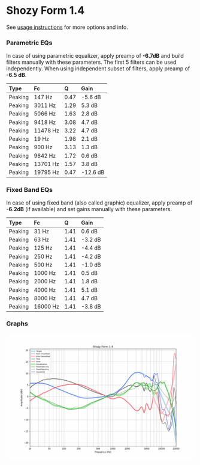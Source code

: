 # Shozy Form 1.4
See [usage instructions](https://github.com/jaakkopasanen/AutoEq#usage) for more options and info.

### Parametric EQs
In case of using parametric equalizer, apply preamp of **-6.7dB** and build filters manually
with these parameters. The first 5 filters can be used independently.
When using independent subset of filters, apply preamp of **-6.5 dB**.

| Type    | Fc       |    Q | Gain     |
|:--------|:---------|:-----|:---------|
| Peaking | 147 Hz   | 0.47 | -5.6 dB  |
| Peaking | 3011 Hz  | 1.29 | 5.3 dB   |
| Peaking | 5066 Hz  | 1.63 | 2.8 dB   |
| Peaking | 9418 Hz  | 3.08 | 4.7 dB   |
| Peaking | 11478 Hz | 3.22 | 4.7 dB   |
| Peaking | 19 Hz    | 1.98 | 2.1 dB   |
| Peaking | 900 Hz   | 3.13 | 1.3 dB   |
| Peaking | 9642 Hz  | 1.72 | 0.6 dB   |
| Peaking | 13701 Hz | 1.57 | 3.8 dB   |
| Peaking | 19795 Hz | 0.47 | -12.6 dB |

### Fixed Band EQs
In case of using fixed band (also called graphic) equalizer, apply preamp of **-6.2dB**
(if available) and set gains manually with these parameters.

| Type    | Fc       |    Q | Gain    |
|:--------|:---------|:-----|:--------|
| Peaking | 31 Hz    | 1.41 | 0.6 dB  |
| Peaking | 63 Hz    | 1.41 | -3.2 dB |
| Peaking | 125 Hz   | 1.41 | -4.4 dB |
| Peaking | 250 Hz   | 1.41 | -4.2 dB |
| Peaking | 500 Hz   | 1.41 | -1.0 dB |
| Peaking | 1000 Hz  | 1.41 | 0.5 dB  |
| Peaking | 2000 Hz  | 1.41 | 1.8 dB  |
| Peaking | 4000 Hz  | 1.41 | 5.1 dB  |
| Peaking | 8000 Hz  | 1.41 | 4.7 dB  |
| Peaking | 16000 Hz | 1.41 | -3.8 dB |

### Graphs
![](./Shozy%20Form%201.4.png)
